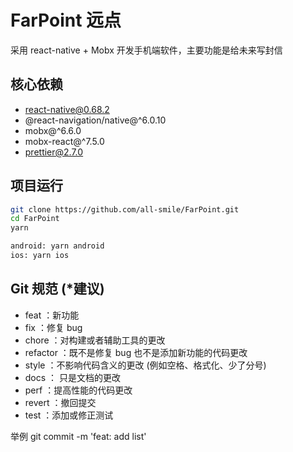 # FarPoint 远点

采用 react-native + Mobx 开发手机端软件，主要功能是给未来写封信

## 核心依赖

- react-native@0.68.2
- @react-navigation/native@^6.0.10
- mobx@^6.6.0
- mobx-react@^7.5.0
- prettier@2.7.0

## 项目运行

```bash
git clone https://github.com/all-smile/FarPoint.git
cd FarPoint
yarn

android: yarn android
ios: yarn ios
```

## Git 规范 (\*建议)

- feat ：新功能
- fix ：修复 bug
- chore ：对构建或者辅助工具的更改
- refactor ：既不是修复 bug 也不是添加新功能的代码更改
- style ：不影响代码含义的更改 (例如空格、格式化、少了分号)
- docs ： 只是文档的更改
- perf ：提高性能的代码更改
- revert ：撤回提交
- test ：添加或修正测试

举例
git commit -m 'feat: add list'
